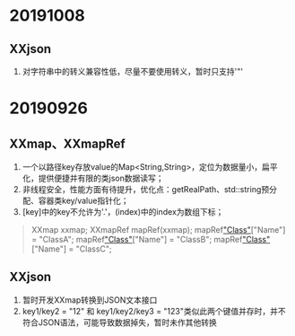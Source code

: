 # 20191008
## XXjson
1. 对字符串中的转义兼容性低，尽量不要使用转义，暂时只支持'\"'

# 20190926
## XXmap、XXmapRef
1. 一个以路径key存放value的Map<String,String>，定位为数据量小，扁平化，提供便捷并有限的类json数据读写；
2. 非线程安全，性能方面有待提升，优化点：getRealPath、std::string预分配、容器类key/value指针化；
3. [key]中的key不允许为'.'，(index)中的index为数组下标；
> XXmap xxmap; 
> XXmapRef mapRef(xxmap);
> mapRef["Class"](0)["Name"] = "ClassA";
> mapRef["Class"](1)["Name"] = "ClassB";
> mapRef["Class"](2)["Name"] = "ClassC";
## XXjson
1. 暂时开发XXmap转换到JSON文本接口
2. key1/key2 = "12" 和 key1/key2/key3 = "123"类似此两个键值并存时，并不符合JSON语法，可能导致数据掉失，暂时未作其他转换
